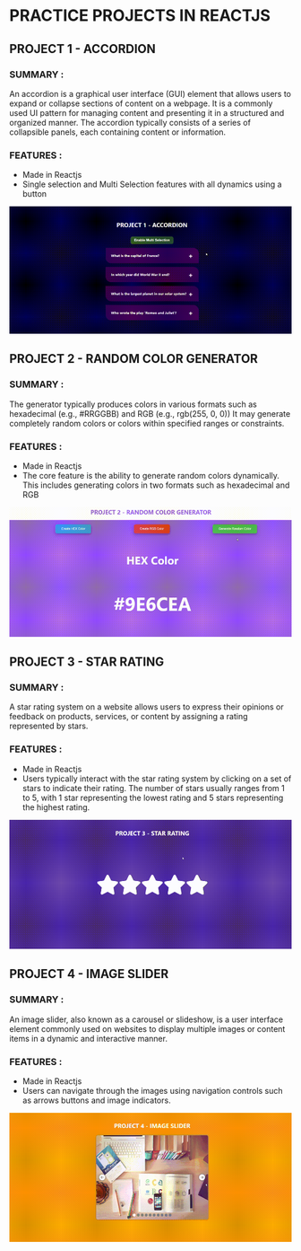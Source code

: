 # PRACTICE PROJECTS IN REACTJS

## PROJECT 1 - ACCORDION

### SUMMARY :

An accordion is a graphical user interface (GUI) element that allows users to expand or collapse sections of content on a webpage. It is a commonly used UI pattern for managing content and presenting it in a structured and organized manner. The accordion typically consists of a series of collapsible panels, each containing content or information.

### FEATURES :

- Made in Reactjs
- Single selection and Multi Selection features with all dynamics using a button

![Accordion](src/readmeImages/accordion.gif)

## PROJECT 2 - RANDOM COLOR GENERATOR

### SUMMARY :

The generator typically produces colors in various formats such as hexadecimal (e.g., #RRGGBB) and RGB (e.g., rgb(255, 0, 0)) It may generate completely random colors or colors within specified ranges or constraints.

### FEATURES :

- Made in Reactjs
- The core feature is the ability to generate random colors dynamically. This includes generating colors in two formats such as hexadecimal and RGB

![Accordion](src/readmeImages/random-color.gif)

## PROJECT 3 - STAR RATING

### SUMMARY :

A star rating system on a website allows users to express their opinions or feedback on products, services, or content by assigning a rating represented by stars.

### FEATURES :

- Made in Reactjs
- Users typically interact with the star rating system by clicking on a set of stars to indicate their rating. The number of stars usually ranges from 1 to 5, with 1 star representing the lowest rating and 5 stars representing the highest rating.

![Accordion](src/readmeImages/star-rating.gif)

## PROJECT 4 - IMAGE SLIDER

### SUMMARY :

An image slider, also known as a carousel or slideshow, is a user interface element commonly used on websites to display multiple images or content items in a dynamic and interactive manner.

### FEATURES :

- Made in Reactjs
- Users can navigate through the images using navigation controls such as arrows buttons and image indicators.

![Accordion](src/readmeImages/image-slider.gif)
